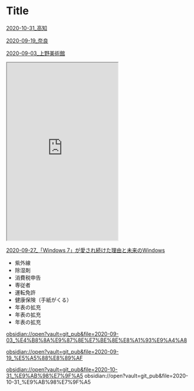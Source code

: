 
# Title

[2020-10-31_高知](./2020-10-31_高知.html)

[2020-09-19_奈良](./2020-09-19_奈良.html)

[2020-09-03_上野美術館](./2020-09-03_上野美術館.html )

<iframe src="https://www.google.com/maps/d/u/0/embed?mid=1mVKiOCSerdWJ6Phgr7nl45kBIStKAzO7" width="300" height="480"></iframe>

[2020-09-27_「Windows 7」が愛され続けた理由と未来のWindows](https://drive.google.com/file/d/1o8B69oJdP67d2BFNv48HGmg6oYPNmzwo/view)

* 紫外線
* 除湿剤
* 消費税申告
* 専従者
* 運転免許
* 健康保険（手紙がくる）
* 年表の拡充
* 年表の拡充
* 年表の拡充

[obsidian://open?vault=git_pub&file=2020-09-03_%E4%B8%8A%E9%87%8E%E7%BE%8E%E8%A1%93%E9%A4%A8](test)

[obsidian://open?vault=git_pub&file=2020-09-19_%E5%A5%88%E8%89%AF](test2)

[obsidian://open?vault=git_pub&file=2020-10-31_%E9%AB%98%E7%9F%A5](テスト3)
obsidian://open?vault=git_pub&file=2020-10-31_%E9%AB%98%E7%9F%A5

